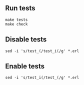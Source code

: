 ## Run tests

    make tests
    make check

## Disable tests

    sed -i 's/test_(/test_i(/g' *.erl

## Enable tests

    sed -i 's/test_i(/test_(/g' *.erl
